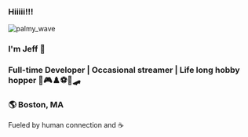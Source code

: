 ### Hiiiii!!! 
![palmy_wave](https://user-images.githubusercontent.com/61239506/152828271-09944243-2759-47fe-b7ec-d3df096613af.gif)
### I'm Jeff 🌴
### Full-time Developer | Occasional streamer | Life long hobby hopper 🎸🎮♟️⚽🏈🛹
### 🌎 Boston, MA

Fueled by human connection and ☕


